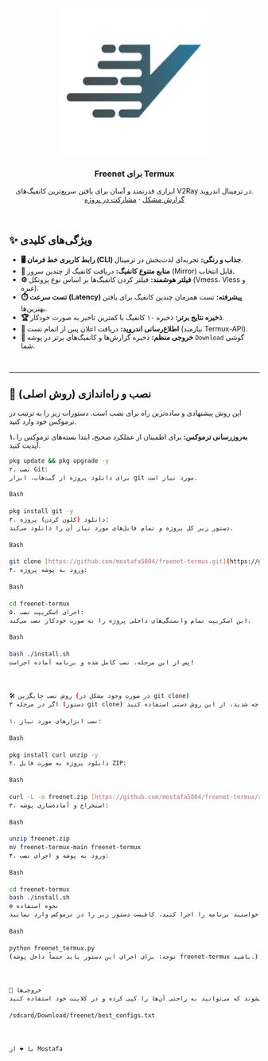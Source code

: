 <p align="center">
  <a href="https://github.com/mostafa5804/freenet-termux">
    <img src="https://raw.githubusercontent.com/mostafa5804/freenet-termux/main/freenet.jpg" alt="Freenet for Termux" width="300">
  </a>
  <h3 align="center">Freenet برای Termux</h3>
  <p align="center">
    ابزاری قدرتمند و آسان برای یافتن سریع‌ترین کانفیگ‌های V2Ray در ترمینال اندروید.
    <br>
    <a href="https://github.com/mostafa5804/freenet-termux/issues">گزارش مشکل</a>
    ·
    <a href="https://github.com/mostafa5804/freenet-termux/pulls">مشارکت در پروژه</a>
  </p>
</p>

<br>

## ✨ ویژگی‌های کلیدی

-   **🖥️ رابط کاربری خط فرمان (CLI) جذاب و رنگی:** تجربه‌ای لذت‌بخش در ترمینال.
-   **📡 منابع متنوع کانفیگ:** دریافت کانفیگ از چندین سرور (Mirror) قابل انتخاب.
-   **⚙️ فیلتر هوشمند:** فیلتر کردن کانفیگ‌ها بر اساس نوع پروتکل (Vmess، Vless و غیره).
-   **⏱️ تست سرعت (Latency) پیشرفته:** تست همزمان چندین کانفیگ برای یافتن بهترین‌ها.
-   **🏆 ذخیره نتایج برتر:** ذخیره ۱۰ کانفیگ با کمترین تاخیر به صورت خودکار.
-   **🔔 اطلاع‌رسانی اندروید:** دریافت اعلان پس از اتمام تست (نیازمند Termux-API).
-   **📂 خروجی منظم:** ذخیره گزارش‌ها و کانفیگ‌های برتر در پوشه `Download` گوشی شما.

<br>

---

## 🚀 نصب و راه‌اندازی (روش اصلی)

این روش پیشنهادی و ساده‌ترین راه برای نصب است. دستورات زیر را به ترتیب در ترموکس خود وارد کنید.

**۱. به‌روزرسانی ترموکس:**
برای اطمینان از عملکرد صحیح، ابتدا بسته‌های ترموکس را آپدیت کنید.
````bash
pkg update && pkg upgrade -y
۲. نصب Git:
برای دانلود پروژه از گیت‌هاب، ابزار git مورد نیاز است.

Bash

pkg install git -y
۳. دانلود (کلون کردن) پروژه:
دستور زیر کل پروژه و تمام فایل‌های مورد نیاز آن را دانلود می‌کند.

Bash

git clone [https://github.com/mostafa5804/freenet-termux.git](https://github.com/mostafa5804/freenet-termux.git)
۴. ورود به پوشه پروژه:

Bash

cd freenet-termux
۵. اجرای اسکریپت نصب:
این اسکریپت تمام وابستگی‌های داخلی پروژه را به صورت خودکار نصب می‌کند.

Bash

bash ./install.sh
پس از این مرحله، نصب کامل شده و برنامه آماده اجراست!



🛠️ روش نصب جایگزین (در صورت وجود مشکل در git clone)
اگر در مرحله ۳ (دستور git clone) به دلیل مشکلات شبکه یا فیلترینگ با خطا مواجه شدید، از این روش دستی استفاده کنید.

۱. نصب ابزارهای مورد نیاز:

Bash

pkg install curl unzip -y
۲. دانلود پروژه به صورت فایل ZIP:

Bash

curl -L -o freenet.zip [https://github.com/mostafa5804/freenet-termux/archive/refs/heads/main.zip](https://github.com/mostafa5804/freenet-termux/archive/refs/heads/main.zip)
۳. استخراج و آماده‌سازی پوشه:

Bash

unzip freenet.zip
mv freenet-termux-main freenet-termux
۴. ورود به پوشه و اجرای نصب:

Bash

cd freenet-termux
bash ./install.sh
⚙️ نحوه استفاده
بعد از اینکه نصب با موفقیت به پایان رسید، هر زمان که خواستید برنامه را اجرا کنید، کافیست دستور زیر را در ترموکس وارد نمایید:

Bash

python freenet_termux.py
(توجه: برای اجرای این دستور باید حتماً داخل پوشه freenet-termux باشید.)



📁 خروجی‌ها
بهترین کانفیگ‌های پیدا شده در فایل زیر ذخیره می‌شوند که می‌توانید به راحتی آن‌ها را کپی کرده و در کلاینت خود استفاده کنید:

/sdcard/Download/freenet/best_configs.txt



با ❤️ از Mostafa

